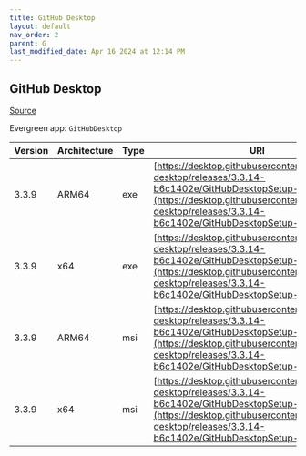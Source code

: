 ```yaml
---
title: GitHub Desktop
layout: default
nav_order: 2
parent: G
last_modified_date: Apr 16 2024 at 12:14 PM
---
```


## GitHub Desktop

[Source](https://desktop.github.com/)

Evergreen app: `GitHubDesktop`

| Version | Architecture | Type | URI                                                                                                                                                                                                                      |
| ------- | ------------ | ---- | ------------------------------------------------------------------------------------------------------------------------------------------------------------------------------------------------------------------------ |
| 3.3.9   | ARM64        | exe  | [https://desktop.githubusercontent.com/github-desktop/releases/3.3.14-b6c1402e/GitHubDesktopSetup-arm64.exe](https://desktop.githubusercontent.com/github-desktop/releases/3.3.14-b6c1402e/GitHubDesktopSetup-arm64.exe) |
| 3.3.9   | x64          | exe  | [https://desktop.githubusercontent.com/github-desktop/releases/3.3.14-b6c1402e/GitHubDesktopSetup-x64.exe](https://desktop.githubusercontent.com/github-desktop/releases/3.3.14-b6c1402e/GitHubDesktopSetup-x64.exe)     |
| 3.3.9   | ARM64        | msi  | [https://desktop.githubusercontent.com/github-desktop/releases/3.3.14-b6c1402e/GitHubDesktopSetup-arm64.msi](https://desktop.githubusercontent.com/github-desktop/releases/3.3.14-b6c1402e/GitHubDesktopSetup-arm64.msi) |
| 3.3.9   | x64          | msi  | [https://desktop.githubusercontent.com/github-desktop/releases/3.3.14-b6c1402e/GitHubDesktopSetup-x64.msi](https://desktop.githubusercontent.com/github-desktop/releases/3.3.14-b6c1402e/GitHubDesktopSetup-x64.msi)     |

